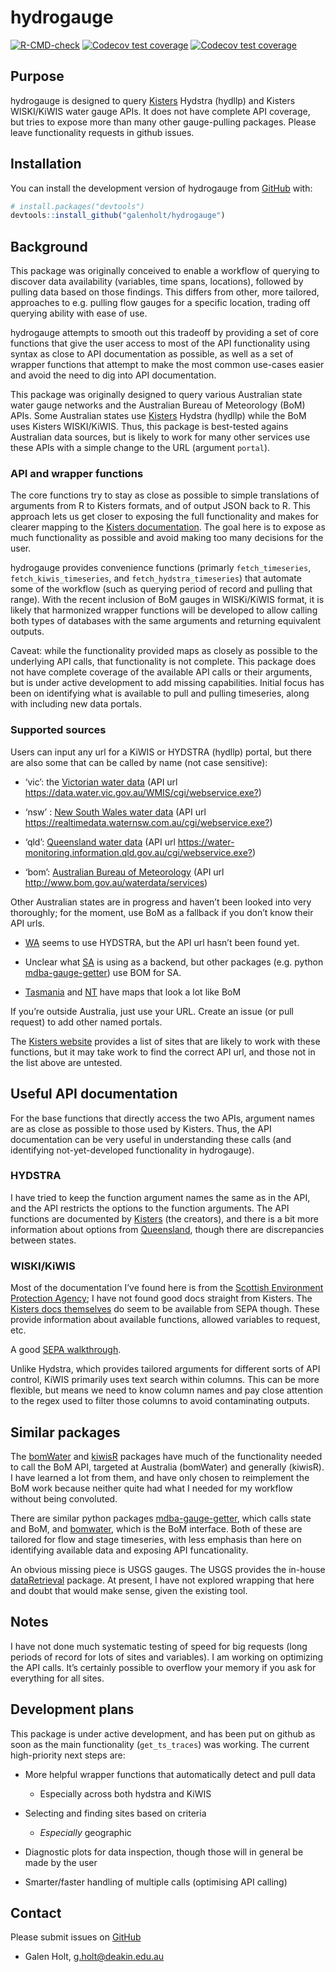 
<!-- README.md is generated from README.Rmd. Please edit that file -->

# hydrogauge

<!-- badges: start -->

[![R-CMD-check](https://github.com/galenholt/hydrogauge/actions/workflows/R-CMD-check.yaml/badge.svg)](https://github.com/galenholt/hydrogauge/actions/workflows/R-CMD-check.yaml)
[![Codecov test
coverage](https://codecov.io/gh/galenholt/hydrogauge/graph/badge.svg)](https://app.codecov.io/gh/galenholt/hydrogauge)
[![Codecov test
coverage](https://codecov.io/gh/galenholt/hydrogauge/graph/badge.svg)](https://app.codecov.io/gh/galenholt/hydrogauge)
<!-- badges: end -->

## Purpose

hydrogauge is designed to query
[Kisters](https://resources.kisters.com.au/public/kisters-web-publishing/)
Hydstra (hydllp) and Kisters WISKI/KiWIS water gauge APIs. It does not
have complete API coverage, but tries to expose more than many other
gauge-pulling packages. Please leave functionality requests in github
issues.

## Installation

You can install the development version of hydrogauge from
[GitHub](https://github.com/) with:

``` r
# install.packages("devtools")
devtools::install_github("galenholt/hydrogauge")
```

## Background

This package was originally conceived to enable a workflow of querying
to discover data availability (variables, time spans, locations),
followed by pulling data based on those findings. This differs from
other, more tailored, approaches to e.g. pulling flow gauges for a
specific location, trading off querying ability with ease of use.

hydrogauge attempts to smooth out this tradeoff by providing a set of
core functions that give the user access to most of the API
functionality using syntax as close to API documentation as possible, as
well as a set of wrapper functions that attempt to make the most common
use-cases easier and avoid the need to dig into API documentation.

This package was originally designed to query various Australian state
water gauge networks and the Australian Bureau of Meteorology (BoM)
APIs. Some Australian states use
[Kisters](https://resources.kisters.com.au/public/kisters-web-publishing/)
Hydstra (hydllp) while the BoM uses Kisters WISKI/KiWIS. Thus, this
package is best-tested agains Australian data sources, but is likely to
work for many other services use these APIs with a simple change to the
URL (argument `portal`).

### API and wrapper functions

The core functions try to stay as close as possible to simple
translations of arguments from R to Kisters formats, and of output JSON
back to R. This approach lets us get closer to exposing the full
functionality and makes for clearer mapping to the [Kisters
documentation](https://kisters.com.au/doco/hydllp.htm). The goal here is
to expose as much functionality as possible and avoid making too many
decisions for the user.

hydrogauge provides convenience functions (primarly `fetch_timeseries`,
`fetch_kiwis_timeseries`, and `fetch_hydstra_timeseries`) that automate
some of the workflow (such as querying period of record and pulling that
range). With the recent inclusion of BoM gauges in WISKi/KiWIS format,
it is likely that harmonized wrapper functions will be developed to
allow calling both types of databases with the same arguments and
returning equivalent outputs.

Caveat: while the functionality provided maps as closely as possible to
the underlying API calls, that functionality is not complete. This
package does not have complete coverage of the available API calls or
their arguments, but is under active development to add missing
capabilities. Initial focus has been on identifying what is available to
pull and pulling timeseries, along with including new data portals.

### Supported sources

Users can input any url for a KiWIS or HYDSTRA (hydllp) portal, but
there are also some that can be called by name (not case sensitive):

- ‘vic’: the [Victorian water
  data](https://data.water.vic.gov.au/static.htm) (API url
  <https://data.water.vic.gov.au/WMIS/cgi/webservice.exe?>)

- ‘nsw’ : [New South Wales water
  data](https://realtimedata.waternsw.com.au/) (API url
  <https://realtimedata.waternsw.com.au/cgi/webservice.exe?>)

- ‘qld’: [Queensland water
  data](https://water-monitoring.information.qld.gov.au/) (API url
  <https://water-monitoring.information.qld.gov.au/cgi/webservice.exe?>)

- ‘bom’: [Australian Bureau of
  Meteorology](http://www.bom.gov.au/waterdata) (API url
  <http://www.bom.gov.au/waterdata/services>)

Other Australian states are in progress and haven’t been looked into
very thoroughly; for the moment, use BoM as a fallback if you don’t know
their API urls.

- [WA](https://wir.water.wa.gov.au/Pages/Water-Information-Reporting.aspx)
  seems to use HYDSTRA, but the API url hasn’t been found yet.

- Unclear what [SA](https://water.data.sa.gov.au/) is using as a
  backend, but other packages (e.g. python
  [mdba-gauge-getter](https://github.com/MDBAuth/MDBA_Gauge_Getter)) use
  BOM for SA.

- [Tasmania](https://portal.wrt.tas.gov.au/Data) and
  [NT](https://ntg.aquaticinformatics.net/Data) have maps that look a
  lot like BoM

If you’re outside Australia, just use your URL. Create an issue (or pull
request) to add other named portals.

The [Kisters
website](https://resources.kisters.com.au/public/kisters-web-publishing/)
provides a list of sites that are likely to work with these functions,
but it may take work to find the correct API url, and those not in the
list above are untested.

## Useful API documentation

For the base functions that directly access the two APIs, argument names
are as close as possible to those used by Kisters. Thus, the API
documentation can be very useful in understanding these calls (and
identifying not-yet-developed functionality in hydrogauge).

### HYDSTRA

I have tried to keep the function argument names the same as in the API,
and the API restricts the options to the function arguments. The API
functions are documented by
[Kisters](https://kisters.com.au/doco/hydllp.htm) (the creators), and
there is a bit more information about options from
[Queensland](https://water-monitoring.information.qld.gov.au/wini/Documents/RDMW_API_doco.pdf),
though there are discrepancies between states.

### WISKI/KiWIS

Most of the documentation I’ve found here is from the [Scottish
Environment Protection Agency](sepa.org.uk); I have not found good docs
straight from Kisters. The [Kisters docs
themselves](https://timeseries.sepa.org.uk/KiWIS/KiWIS?datasource=0&service=kisters&type=queryServices&request=getrequestinfo)
do seem to be available from SEPA though. These provide information
about available functions, allowed variables to request, etc.

A good [SEPA
walkthrough](https://timeseriesdoc.sepa.org.uk/api-documentation/api-function-reference/principal-query-functions).

Unlike Hydstra, which provides tailored arguments for different sorts of
API control, KiWIS primarily uses text search within columns. This can
be more flexible, but means we need to know column names and pay close
attention to the regex used to filter those columns to avoid
contaminating outputs.

## Similar packages

The [bomWater](https://github.com/buzacott/bomWater) and
[kiwisR](https://github.com/rywhale/kiwisR) packages have much of the
functionality needed to call the BoM API, targeted at Australia
(bomWater) and generally (kiwisR). I have learned a lot from them, and
have only chosen to reimplement the BoM work because neither quite had
what I needed for my workflow without being convoluted.

There are similar python packages
[mdba-gauge-getter](https://github.com/MDBAuth/MDBA_Gauge_Getter), which
calls state and BoM, and
[bomwater](github.com/csiro-hydroinformatics/pybomwater), which is the
BoM interface. Both of these are tailored for flow and stage timeseries,
with less emphasis than here on identifying available data and exposing
API funcationality.

An obvious missing piece is USGS gauges. The USGS provides the in-house
[dataRetrieval](https://github.com/DOI-USGS/dataRetrieval) package. At
present, I have not explored wrapping that here and doubt that would
make sense, given the existing tool.

## Notes

I have not done much systematic testing of speed for big requests (long
periods of record for lots of sites and variables). I am working on
optimizing the API calls. It’s certainly possible to overflow your
memory if you ask for everything for all sites.

## Development plans

This package is under active development, and has been put on github as
soon as the main functionality (`get_ts_traces`) was working. The
current high-priority next steps are:

- More helpful wrapper functions that automatically detect and pull data

  - Especially across both hydstra and KiWIS

- Selecting and finding sites based on criteria

  - *Especially* geographic

- Diagnostic plots for data inspection, though those will in general be
  made by the user

- Smarter/faster handling of multiple calls (optimising API calling)

## Contact

Please submit issues on
[GitHub](https://github.com/galenholt/hydrogauge/issues)

- Galen Holt, <g.holt@deakin.edu.au>
